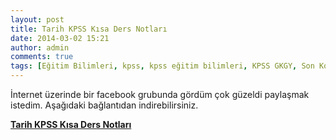 ```yaml
---
layout: post
title: Tarih KPSS Kısa Ders Notları
date: 2014-03-02 15:21
author: admin
comments: true
tags: [Eğitim Bilimleri, kpss, kpss eğitim bilimleri, KPSS GKGY, Son Konular]
---
```

İnternet üzerinde bir facebook grubunda gördüm çok güzeldi paylaşmak istedim. Aşağıdaki bağlantıdan indirebilirsiniz.

<a title="Kpss kısa özet notlar" href="http://egitimvaktim.com/dosyalar/2014/03/Tarih-ders-notları.pdf" target="_blank"><strong>Tarih KPSS Kısa Ders Notları</strong></a>
